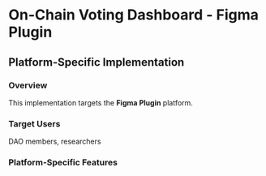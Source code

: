 # On-Chain Voting Dashboard - Figma Plugin

## Platform-Specific Implementation

### Overview
This implementation targets the **Figma Plugin** platform.

### Target Users
DAO members, researchers

### Platform-Specific Features
